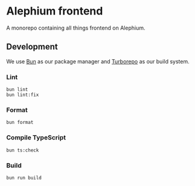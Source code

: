 # Alephium frontend

A monorepo containing all things frontend on Alephium.

## Development

We use [Bun](https://bun.sh/) as our package manager and [Turborepo](https://turbo.build/repo) as our build system.

### Lint

```
bun lint
bun lint:fix
```

### Format

```
bun format
```

### Compile TypeScript

```
bun ts:check
```

### Build

```
bun run build
```
